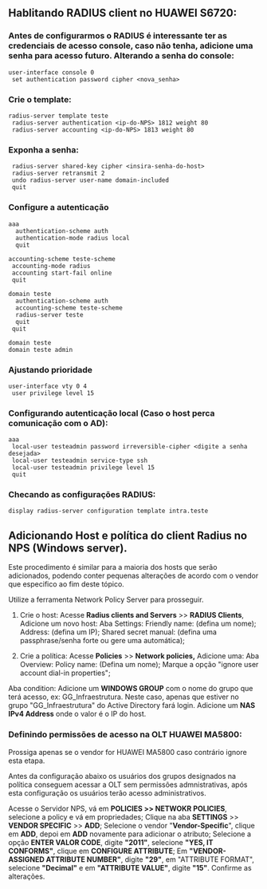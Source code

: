  
## Hablitando RADIUS client no HUAWEI S6720:

### Antes de configurarmos o RADIUS é interessante ter as credenciais de acesso console, caso não tenha, adicione uma senha para acesso futuro. Alterando a senha do console:
```
user-interface console 0
 set authentication password cipher <nova_senha>
```

### Crie o template:
```
radius-server template teste
 radius-server authentication <ip-do-NPS> 1812 weight 80
 radius-server accounting <ip-do-NPS> 1813 weight 80
```
### Exponha a senha:
``` 
 radius-server shared-key cipher <insira-senha-do-host>
 radius-server retransmit 2
 undo radius-server user-name domain-included
 quit
```
### Configure a autenticação
``` 
aaa
  authentication-scheme auth
  authentication-mode radius local
  quit

accounting-scheme teste-scheme
 accounting-mode radius
 accounting start-fail online
 quit

domain teste
  authentication-scheme auth
  accounting-scheme teste-scheme
  radius-server teste
  quit
 quit

domain teste
domain teste admin
```
### Ajustando prioridade 
```
user-interface vty 0 4
 user privilege level 15
```
### Configurando  autenticação local (Caso o host perca comunicação com o AD):
```
aaa
 local-user testeadmin password irreversible-cipher <digite a senha desejada>
 local-user testeadmin service-type ssh
 local-user testeadmin privilege level 15
 quit
```
### Checando as configurações RADIUS:
```
display radius-server configuration template intra.teste
```


## Adicionando Host e política do client Radius no NPS (Windows server).
Este procedimento é similar para a maioria dos hosts que serão adicionados, podendo conter pequenas alterações de acordo com o vendor que especifico ao fim deste tópico.


Utilize a ferramenta Network Policy Server para prosseguir.

1. Crie o host:
 Acesse **Radius clients and Servers** >> **RADIUS Clients**, Adicione um novo host:
 Aba Settings:
 Friendly name: (defina um nome);
 Address: (defina um IP);
 Shared secret manual: (defina uma passphrase/senha forte ou gere uma automática);

2. Crie a política:
 Acesse **Policies** >> **Network policies,** Adicione uma:
 Aba Overview:
 Policy name: (Defina um nome);
 Marque a opção "ignore user account dial-in properties";
	
Aba condition:
 Adicione um **WINDOWS GROUP** com o nome do grupo que terá acesso, ex: GG_Infraestrutura.
 Neste caso, apenas que estiver no grupo "GG_Infraestrutura" do Active Directory fará login.
 Adicione um **NAS IPv4 Address** onde o valor é o IP do host.



### Definindo permissões de acesso na OLT HUAWEI MA5800:
Prossiga apenas se o vendor for HUAWEI MA5800 caso contrário ignore esta etapa.

Antes da configuração abaixo os usuários dos grupos designados na política conseguem acessar a OLT sem permissões admnistrativas, após esta configuração os usuários terão acesso administrativos.

 Acesse o Servidor NPS, vá em **POLICIES >> NETWOKR POLICIES**, selecione a policy e vá em propriedades;
 Clique na aba **SETTINGS** >> **VENDOR SPECIFIC** >> **ADD**;
 Selecione o vendor "**Vendor-Specific**", clique em **ADD**, depoi em **ADD** novamente para adicionar o atributo;
 Selecione a opção **ENTER VALOR CODE**, digite **"2011"**, selecione **"YES, IT CONFORMS"**, clique em **CONFIGURE ATTRIBUTE**;
 Em **"VENDOR-ASSIGNED ATTRIBUTE NUMBER"**, digite **"29"**, em "ATTRIBUTE FORMAT", selecione **"Decimal"** e em **"ATTRIBUTE VALUE"**, digite **"15"**. 
 Confirme as alterações.